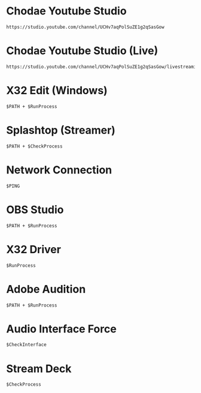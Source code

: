 # Chodae Youtube Studio
    https://studio.youtube.com/channel/UCHv7aqPolSuZE1g2qSasGow
# Chodae Youtube Studio (Live)
    https://studio.youtube.com/channel/UCHv7aqPolSuZE1g2qSasGow/livestreaming/manage
# X32 Edit (Windows)
    $PATH + $RunProcess
# Splashtop (Streamer)
    $PATH + $CheckProcess
# Network Connection
    $PING
# OBS Studio
    $PATH + $RunProcess
# X32 Driver
    $RunProcess
# Adobe Audition
    $PATH + $RunProcess
# Audio Interface Force
    $CheckInterface
# Stream Deck
    $CheckProcess
# 